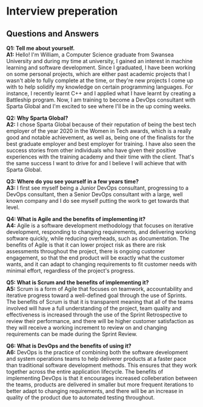 # Interview preperation
## Questions and Answers
**Q1: Tell me about yourself.**<br />
**A1:** Hello! I'm William, a Computer Science graduate from Swansea University and during my time at university, I gained an interest in machine learning and 
software development. Since I graduated, I have been working on some personal projects, which are either past academic projects that I wasn't able to fully complete
at the time, or they're new projects I come up with to help solidify my knowledge on certain programming languages. For instance, I recently learnt C++ and I applied
what I have learnt by creating a Battleship program. Now, I am training to become a DevOps consultant with Sparta Global and I'm excited to see where I'll be in the up 
coming weeks.

**Q2: Why Sparta Global?**<br />
**A2:** I chose Sparta Global because of their reputation of being the best tech employer of the year 2020 in the Women in Tech awards, which is a really good and 
notable achievement, as well as, being one of the finalists for the best graduate employer and best employer for training. I have also seen the success stories from other individuals who have given their positive experiences with the training academy and their time with the client. 
That's the same success I want to drive for and I believe I will achieve that with Sparta Global.

**Q3: Where do you see yourself in a few years time?**<br />
**A3:** I first see myself being a Junior DevOps consultant, progressing to a DevOps consultant, then a Senior DevOps consultant with a large, well known company 
and I do see myself putting the work to get towards that level.

**Q4: What is Agile and the benefits of implementing it?**<br />
**A4:** Agile is a software development methodology that focuses on iterative development, responding to changing requirements, and delivering working software quickly, while reducing overheads, such as documentation. The benefits of Agile is that it can lower project risk as there are risk assessments throughout the project, there is ongoing customer engagement, so that the end product will be exactly what the customer wants, and it can adapt to changing requirements to fit customer needs with minimal effort, regardless of the project's progress.

**Q5: What is Scrum and the benefits of implementing it?**<br />
**A5:** Scrum is a form of Agile that focuses on teamwork, accountability and iterative progress toward a well-defined goal through the use of Sprints. The benefits of Scrum is that it is transparent meaning that all of the teams involved will have a full understanding of the project, team quality and effectiveness is increased through the use of the Sprint Retrospective to review their performance, and there will be higher customer satisfaction as they will receive a working increment to review on and changing requirements can be made during the Sprint Review. 

**Q6: What is DevOps and the benefits of using it?**<br />
**A6:** DevOps is the practice of combining both the software development and system operations teams to help deliverer products at a faster pace than traditional 
software development methods. This ensures that they work together across the entire application lifecycle. The benefits of implementing DevOps is that it encourages 
increased colleberation between the teams, products are delivered in smaller but more frequent iterations to better adapt to changing requirements, and there will be an
increase in quality of the product due to automated testing throughout. 
